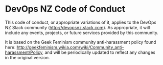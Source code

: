 # DevOps NZ Code of Conduct

This code of conduct, or appropriate variations of it, applies to the DevOps NZ Slack community
(http://devopsnz.slack.com).
As appropriate, it will include any events, projects, or future services provided by this community.

It is based on the Geek Feminism community anti-harassment policy found here:
http://geekfeminism.wikia.com/wiki/Community_anti-harassment/Policy,
and will be periodically updated to reflect any changes in the original version.
